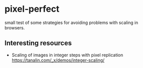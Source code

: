 # pixel-perfect

small test of some strategies for avoiding problems with scaling in browsers.

## Interesting resources
- Scaling of images in integer steps with pixel replication https://tanalin.com/_x/demos/integer-scaling/

